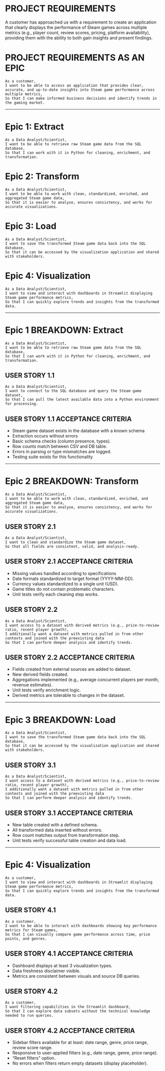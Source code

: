 # PROJECT REQUIREMENTS
A customer has approached us with a requirement to create an application that clearly displays the performance of Steam games across multiple metrics (e.g., player count, review scores, pricing, platform availability), providing them with the ability to both gain insights and present findings.

# PROJECT REQUIREMENTS AS AN EPIC
```
As a customer,
I want to be able to access an application that provides clear, accurate, and up-to-date insights into Steam game performance across multiple metrics,
So that I can make informed business decisions and identify trends in the gaming market.
```

---

# Epic 1: Extract

```
As a Data Analyst/Scientist,
I want to be able to retrieve raw Steam game data from the SQL database,
So that I can work with it in Python for cleaning, enrichment, and transformation.
```

# Epic 2: Transform
```
As a Data Analyst/Scientist,
I want to be able to work with clean, standardized, enriched, and aggregated Steam game data,
So that it is easier to analyse, ensures consistency, and works for accurate visualizations.
```

# Epic 3: Load
```
As a Data Analyst/Scientist,
I want to save the transformed Steam game data back into the SQL database,
So that it can be accessed by the visualization application and shared with stakeholders.
```

# Epic 4: Visualization
```
As a Data Analyst/Scientist,
I want to view and interact with dashboards in Streamlit displaying Steam game performance metrics,
So that I can quickly explore trends and insights from the transformed data.
```

---

# Epic 1 BREAKDOWN: Extract

```
As a Data Analyst/Scientist,
I want to be able to retrieve raw Steam game data from the SQL database,
So that I can work with it in Python for cleaning, enrichment, and transformation.
```

## USER STORY 1.1

```
As a Data Analyst/Scientist,
I want to connect to the SQL database and query the Steam game dataset,
So that I can pull the latest available data into a Python environment for processing.
```

## USER STORY 1.1 ACCEPTANCE CRITERIA
* Steam game dataset exists in the database with a known schema
* Extraction occurs without errors
* Basic schema checks (column presence, types).
* Row counts match between CSV and DB table.
* Errors in parsing or type mismatches are logged.
* Testing suite exists for this functionality

---

# Epic 2 BREAKDOWN: Transform

```
As a Data Analyst/Scientist,
I want to be able to work with clean, standardized, enriched, and aggregated Steam game data,
So that it is easier to analyse, ensures consistency, and works for accurate visualizations.
```

## USER STORY 2.1

```
As a Data Analyst/Scientist,
I want to clean and standardize the Steam game dataset,
So that all fields are consistent, valid, and analysis-ready.
```

## USER STORY 2.1 ACCEPTANCE CRITERIA
* Missing values handled according to specifications
* Date formats standardized to target format (YYYY-MM-DD).
* Currency values standardized to a single unit (USD).
* Game titles do not contain problematic characters.
* Unit tests verify each cleaning step works.

## USER STORY 2.2

```
As a Data Analyst/Scientist,
I want access to a dataset with derived metrics (e.g., price-to-review ratio, recent player growth),
I additionally want a dataset with metrics pulled in from other contexts and joined with the preexisting data
So that I can perform deeper analysis and identify trends.
```

## USER STORY 2.2 ACCEPTANCE CRITERIA
* Fields created from external sources are added to dataset.
* New derived fields created.
* Aggregations implemented (e.g., average concurrent players per month, revenue estimates).
* Unit tests verify enrichment logic.
* Derived metrics are tolerable to changes in the dataset.

---

# Epic 3 BREAKDOWN: Load
```
As a Data Analyst/Scientist,
I want to save the transformed Steam game data back into the SQL database,
So that it can be accessed by the visualization application and shared with stakeholders.
```

## USER STORY 3.1

```
As a Data Analyst/Scientist,
I want access to a dataset with derived metrics (e.g., price-to-review ratio, recent player growth),
I additionally want a dataset with metrics pulled in from other contexts and joined with the preexisting data
So that I can perform deeper analysis and identify trends.
```

## USER STORY 3.1 ACCEPTANCE CRITERIA
* New table created with a defined schema.
* All transformed data inserted without errors.
* Row count matches output from transformation step.
* Unit tests verify successful table creation and data load.

---

# Epic 4: Visualization
```
As a customer,
I want to view and interact with dashboards in Streamlit displaying Steam game performance metrics,
So that I can quickly explore trends and insights from the transformed data.
```

## USER STORY 4.1

```
As a customer,
I want to be able to interact with dashboards showing key performance metrics for Steam games,
So that I can visually compare game performance across time, price points, and genres.
```

## USER STORY 4.1 ACCEPTANCE CRITERIA
* Dashboard displays at least 3 visualization types.
* Data freshness disclaimer visible.
* Metrics are consistent between visuals and source DB queries.


## USER STORY 4.2

```
As a customer,
I want filtering capabilities in the Streamlit dashboard,
So that I can explore data subsets without the technical knowledge needed to run queries.
```

## USER STORY 4.2 ACCEPTANCE CRITERIA
* Sidebar filters available for at least: date range, genre, price range, review score range.
* Responsive to user-applied filters (e.g., date range, genre, price range).
* “Reset filters” option.
* No errors when filters return empty datasets (display placeholder).